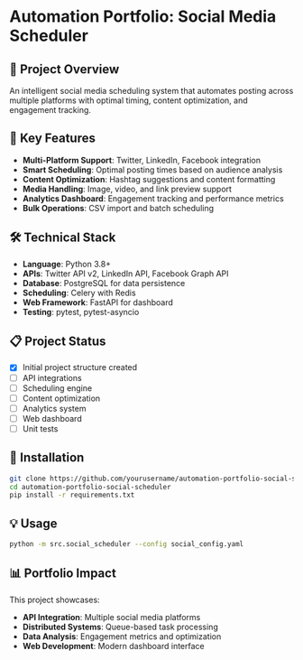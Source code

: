 # Automation Portfolio: Social Media Scheduler

## 🎯 Project Overview
An intelligent social media scheduling system that automates posting across multiple platforms with optimal timing, content optimization, and engagement tracking.

## 🚀 Key Features
- **Multi-Platform Support**: Twitter, LinkedIn, Facebook integration
- **Smart Scheduling**: Optimal posting times based on audience analysis
- **Content Optimization**: Hashtag suggestions and content formatting
- **Media Handling**: Image, video, and link preview support
- **Analytics Dashboard**: Engagement tracking and performance metrics
- **Bulk Operations**: CSV import and batch scheduling

## 🛠️ Technical Stack
- **Language**: Python 3.8+
- **APIs**: Twitter API v2, LinkedIn API, Facebook Graph API
- **Database**: PostgreSQL for data persistence
- **Scheduling**: Celery with Redis
- **Web Framework**: FastAPI for dashboard
- **Testing**: pytest, pytest-asyncio

## 📋 Project Status
- [x] Initial project structure created
- [ ] API integrations
- [ ] Scheduling engine
- [ ] Content optimization
- [ ] Analytics system
- [ ] Web dashboard
- [ ] Unit tests

## 🔧 Installation
```bash
git clone https://github.com/yourusername/automation-portfolio-social-scheduler.git
cd automation-portfolio-social-scheduler
pip install -r requirements.txt
```

## 💡 Usage
```bash
python -m src.social_scheduler --config social_config.yaml
```

## 📊 Portfolio Impact
This project showcases:
- **API Integration**: Multiple social media platforms
- **Distributed Systems**: Queue-based task processing
- **Data Analysis**: Engagement metrics and optimization
- **Web Development**: Modern dashboard interface
